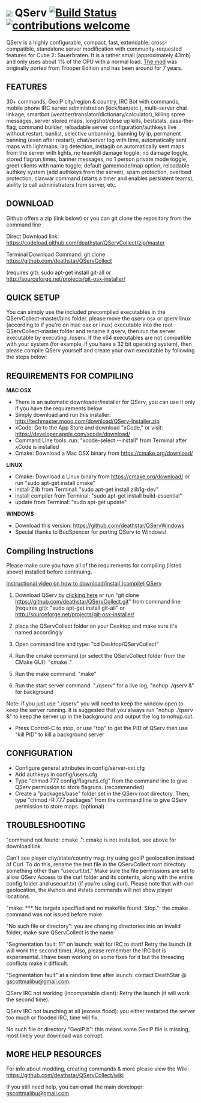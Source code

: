 # ![](https://cdn0.iconfinder.com/data/icons/HDRV/32/Grey_Server_B.png) QServ [![Build Status](https://travis-ci.org/deathstar/QServCollect.svg?branch=master)](https://travis-ci.org/deathstar/QServCollect) [![contributions welcome](https://img.shields.io/badge/contributions-welcome-brightgreen.svg?style=flat)](https://github.com/deathstar/QServCollect/wiki/Contributing) 

QServ is a highly configurable, compact, fast, extendable, cross-compatible, standalone server modification with community-requested features for Cube 2: Sauerbraten. It is a rather small (approximately 43mb) and only uses about 1% of the CPU with a normal load. [The mod](https://github.com/deathstar/QServ) was originally ported from Trooper Edition and has been around for 7 years.

FEATURES
--------

30+ commands, GeoIP city/region & country, IRC Bot with commands, mobile phone IRC server administration (kick/ban/etc.), multi-server chat linkage, smartbot (weather/translator/dictionary/calculator), killing spree messages, server stored maps, longshot/close up kills, beststats, pass-the-flag, command builder, reloadable server configuration/authkeys live without restart, banlist, selective unbanning, banning by ip, permanent banning (even after restart), chat/server log with time, automatically sent maps with lightmaps, lag detection, instagib on automatically sent maps from the server with lights, no teamkill damage toggle, no damage toggle, stored flagrun times, banner messages, no 1 person private mode toggle, greet clients with name toggle, default gamemode/map option, reloadable authkey system (add authkeys from the server), spam protection, overload protection, clanwar command (starts a timer and enables persistent teams), ability to call administrators from server, etc.

DOWNLOAD
--------

Github offers a zip (link below) or you can git clone the repository from the command line

Direct Download link: https://codeload.github.com/deathstar/QServCollect/zip/master

Terminal Download Command: git clone https://github.com/deathstar/QServCollect

(requires git): sudo apt-get install git-all or http://sourceforge.net/projects/git-osx-installer/

QUICK SETUP
-----------

You can simply use the included precompiled executables in the QServCollect-master/bins folder. please move the qserv osx or qserv linux (according to if you're on mac osx or linux) executable into the root QServCollect-master folder and rename it qserv, then run the server executable by executing ./qserv. If the x64 executables are not compatible with your system (for example, if you have a 32 bit operating system), then please compile QServ yourself and create your own executable by following the steps below:

REQUIREMENTS FOR COMPILING
--------------------------

**MAC OSX**

- There is an automatic downloader/installer for QServ, you can use it only if you have the requirements below
- Simply download and run this installer: http://techmaster.mooo.com/download/QServ-Installer.zip 
- xCode: Go to the App Store and download "xCode," or visit: https://developer.apple.com/xcode/download/
- Command Line tools: run: "xcode-select --install" from Terminal after xCode is installed
- Cmake: Download a Mac OSX binary from https://cmake.org/download/

**LINUX**

 - Cmake: Download a Linux binary from https://cmake.org/download/ or run "sudo apt-get install cmake" 
 - install Zlib from Terminal: "sudo apt-get install zlib1g-dev"
 - install compiler from Terminal: "sudo apt-get install build-essential"
 - update from Terminal: "sudo apt-get update"
 
**WINDOWS**

- Download this version: https://github.com/deathstar/QServWindows
- Special thanks to BudSpencer for porting QServ to Windows! 

Compiling Instructions
----------------------

Please make sure you have all of the requirements for compiling (listed above) installed before continuing.

[Instructional video on how to download/install (compile) QServ](http://techmaster.mooo.com/download/howto_install_qserv.mp4)

1) Download QServ by [clicking here](https://codeload.github.com/deathstar/QServCollect/zip/master) or run "git clone https://github.com/deathstar/QServCollect.git" from command line (requires git): "sudo apt-get install git-all" or http://sourceforge.net/projects/git-osx-installer/

2) place the QServCollect folder on your Desktop and make sure it's named accordingly 

3) Open command line and type: "cd Desktop/QServCollect"

4) Run the cmake command (or select the QServCollect folder from the CMake GUI): "cmake ."

5) Run the make command: "make"

6) Run the start server command: "./qserv" for a live log, "nohup ./qserv &" for background

Note: if you just use "./qserv" you will need to keep the window open to keep the server running. It is suggested that you always run "nohup ./qserv &" to keep the server up in the background and output the log to nohup.out.

- Press Control-C to stop, or use "top" to get the PID of QServ then use "kill PID" to kill a background server

CONFIGURATION
-------------

- Configure general attributes in config/server-init.cfg
- Add authkeys in config/users.cfg
- Type "chmod 777 config/flagruns.cfg" from the command line to give QServ permission to store flagruns. (recommended)
- Create a "packages/base" folder set in the QServ root directory. Then, type "chmod -R 777 packages" from the command line to give QServ permission to store maps. (optional)

TROUBLESHOOTING
--------------- 

"command not found: cmake .": cmake is not installed, see above for download link.

Can't see player city/state/country msg: try using geoIP geolocation instead of Curl. To do this, rename the text file in the QServCollect root directory something other than "usecurl.txt." Make sure the file permissions are set to allow QServ Access to the curl folder and its contents, along with the entire config folder and usecurl.txt (if you're using curl). Please note that with curl geolocation, the #whois and #stats commands will not show player locations. 

"make: *** No targets specified and no makefile found.  Stop.": the cmake . command was not issued before make.

"No such file or directory": you are changing directories into an invalid folder, make sure QServCollect is the name

"Segmentation fault: 11" on launch: wait for IRC to start! Retry the launch (it will work the second time). Also, please remember the IRC bot is experimental. I have been working on some fixes for it but the threading conflicts make it difficult.
 
"Segmentation fault" at a random time after launch: contact DeathStar @ gscottmalibu@gmail.com.

QServ IRC not working (incompatable client): Retry the launch (it will work the second time).

QServ IRC not launching at all (excess flood): you either restarted the server too much or flooded IRC, time will fix.

No such file or directory "GeoIP.h": this means some GeoIP file is missing, most likely your download was corrupt.

MORE HELP RESOURCES 
-------------------

For info about modding, creating commands & more please view the Wiki: https://github.com/deathstar/QServCollect/wiki 

If you still need help, you can email the main developer: gscottmalibu@gmail.com




